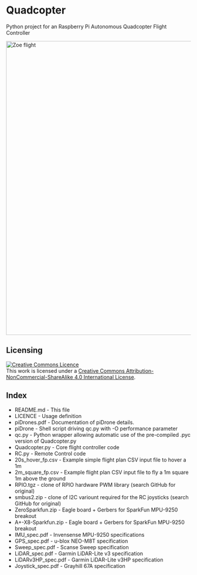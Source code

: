 Quadcopter
==========

Python project for an Raspberry Pi Autonomous Quadcopter Flight Controller

<a href="http://blog.pistuffing.co.uk/blog"><img src="http://blog.pistuffing.co.uk/wp-content/uploads/2016/01/DSC00975.jpg" alt="Zoe flight" width="800" /></a>

Licensing
---------
<a rel="license" href="http://creativecommons.org/licenses/by-nc-sa/4.0/"><img alt="Creative Commons Licence" style="border-width:0" src="https://i.creativecommons.org/l/by-nc-sa/4.0/88x31.png" /></a><br />This work is licensed under a <a rel="license" href="http://creativecommons.org/licenses/by-nc-sa/4.0/">Creative Commons Attribution-NonCommercial-ShareAlike 4.0 International License</a>.

Index
-----
<ul>
<li>README.md          - This file</li>
<li>LICENCE            - Usage definition</li>
<li>piDrones.pdf       - Documentation of piDrone details.</li>
<li>piDrone            - Shell script driving qc.py with -O performance parameter
<li>qc.py              - Python wrapper allowing automatic use of the pre-compiled .pyc version of Quadcopter.py</li>
<li>Quadcopter.py      - Core flight controller code</li>
<li>RC.py              - Remote Control code</li>
<li>20s_hover_fp.csv   - Example simple flight plan CSV input file to hover a 1m</li>
<li>2m_square_fp.csv   - Example flight plan CSV input file to fly a 1m square 1m above the ground</li>
<li>RPIO.tgz           - clone of RPIO hardware PWM library (search GitHub for original)</li>
<li>smbus2.zip         - clone of I2C variount required for the RC joysticks (search GitHub for original)</li>
<li>ZeroSparkfun.zip   - Eagle board + Gerbers for SparkFun MPU-9250 breakout</li>
<li>A+-X8-Sparkfun.zip - Eagle board + Gerbers for SparkFun MPU-9250 breakout</li>
<li>IMU_spec.pdf       - Invensense MPU-9250 specifications</li>
<li>GPS_spec.pdf       - u-blox NEO-M8T specification</li>
<li>Sweep_spec.pdf     - Scanse Sweep specification</li>
<li>LiDAR_spec.pdf     - Garmin LiDAR-Lite v3 specification</li>
<li>LiDARv3HP_spec.pdf - Garmin LiDAR-Lite v3HP specification</li>
<li>Joystick_spec.pdf  - Grayhill 67A specification</li>
</ul>
